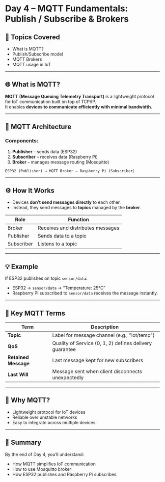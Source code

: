 # Day 4 – MQTT Fundamentals: Publish / Subscribe & Brokers

## 📘 Topics Covered
- What is MQTT?
- Publish/Subscribe model
- MQTT Brokers
- MQTT usage in IoT

---

## 🌐 What is MQTT?
**MQTT (Message Queuing Telemetry Transport)** is a lightweight protocol for IoT communication built on top of TCP/IP.  
It enables **devices to communicate efficiently with minimal bandwidth**.

---

## 🧩 MQTT Architecture

### Components:
1. **Publisher** – sends data (ESP32)
2. **Subscriber** – receives data (Raspberry Pi)
3. **Broker** – manages message routing (Mosquitto)

```
ESP32 (Publisher) → MQTT Broker ← Raspberry Pi (Subscriber)
```

---

## ⚙️ How It Works
- Devices **don’t send messages directly** to each other.
- Instead, they send messages to **topics** managed by the **broker**.

| Role | Function |
|------|-----------|
| Broker | Receives and distributes messages |
| Publisher | Sends data to a topic |
| Subscriber | Listens to a topic |

---

## 💡 Example
If ESP32 publishes on topic `sensor/data`:

- ESP32 → `sensor/data` → “Temperature: 25°C”
- Raspberry Pi subscribed to `sensor/data` receives the message instantly.

---

## 🧠 Key MQTT Terms

| Term | Description |
|------|--------------|
| **Topic** | Label for message channel (e.g., "iot/temp") |
| **QoS** | Quality of Service (0, 1, 2) defines delivery guarantee |
| **Retained Message** | Last message kept for new subscribers |
| **Last Will** | Message sent when client disconnects unexpectedly |

---

## 🔌 Why MQTT?
- Lightweight protocol for IoT devices
- Reliable over unstable networks
- Easy to integrate across multiple devices

---

## 🧠 Summary
By the end of Day 4, you’ll understand:
- How MQTT simplifies IoT communication  
- How to use Mosquitto broker  
- How ESP32 publishes and Raspberry Pi subscribes  

